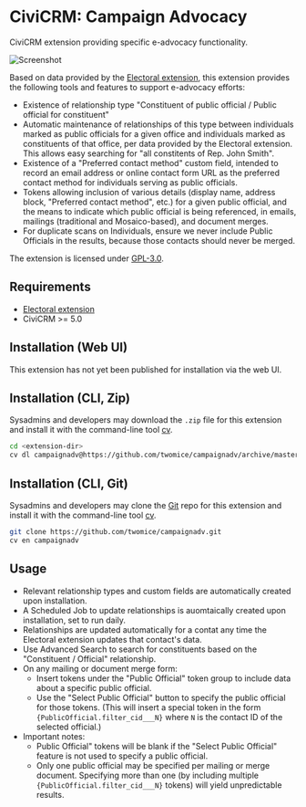 # CiviCRM: Campaign Advocacy

CiviCRM extension providing specific e-advocacy functionality.

![Screenshot](/images/screenshot.png)

Based on data provided by the [Electoral extension](https://github.com/josephlacey/com.jlacey.electoral), this extension provides the following tools and features to support e-advocacy efforts:

* Existence of relationship type "Constituent of public official / Public official for constituent"
* Automatic maintenance of relationships of this type between individuals marked as public officials for a given office and individuals marked as constituents of that office, per data provided by the Electoral extension.  This allows easy searching for "all constitents of Rep. John Smith".
* Existence of a "Preferred contact method" custom field, intended to record an email address or online contact form URL as the preferred contact method for individuals serving as public officials.
* Tokens allowing inclusion of various details (display name, address block, "Preferred contact method", etc.) for a given public official, and the means to indicate which public official is being referenced, in emails, mailings (traditional and Mosaico-based), and document merges.
* For duplicate scans on Individuals, ensure we never include Public Officials in the results, because those contacts should never be merged.

The extension is licensed under [GPL-3.0](LICENSE.txt).

## Requirements

* [Electoral extension](https://github.com/josephlacey/com.jlacey.electoral)
* CiviCRM >= 5.0

## Installation (Web UI)

This extension has not yet been published for installation via the web UI.

## Installation (CLI, Zip)

Sysadmins and developers may download the `.zip` file for this extension and
install it with the command-line tool [cv](https://github.com/civicrm/cv).

```bash
cd <extension-dir>
cv dl campaignadv@https://github.com/twomice/campaignadv/archive/master.zip
```

## Installation (CLI, Git)

Sysadmins and developers may clone the [Git](https://en.wikipedia.org/wiki/Git) repo for this extension and
install it with the command-line tool [cv](https://github.com/civicrm/cv).

```bash
git clone https://github.com/twomice/campaignadv.git
cv en campaignadv
```

## Usage

* Relevant relationship types and custom fields are automatically created upon installation.
* A Scheduled Job to update relationships is auomtaically created upon installation, set to run daily.
* Relationships are updated automatically for a contat any time the Electoral extension updates that contact's data.
* Use Advanced Search to search for constituents based on the "Constituent / Official" relationship.
* On any mailing or document merge form:
  * Insert tokens under the "Public Official" token group to include data about a specific public official.
  * Use the "Select Public Official" button to specify the public official for those tokens. (This will insert a special token in the form `{PublicOfficial.filter_cid___N}` where `N` is the contact ID of the selected official.)
* Important notes:
  * Public Official" tokens will be blank if the "Select Public Official" feature is not used to specify a public official.
  * Only one public official may be specified per mailing or merge document.  Specifying more than one (by including multiple `{PublicOfficial.filter_cid___N}` tokens) will yield unpredictable results.
